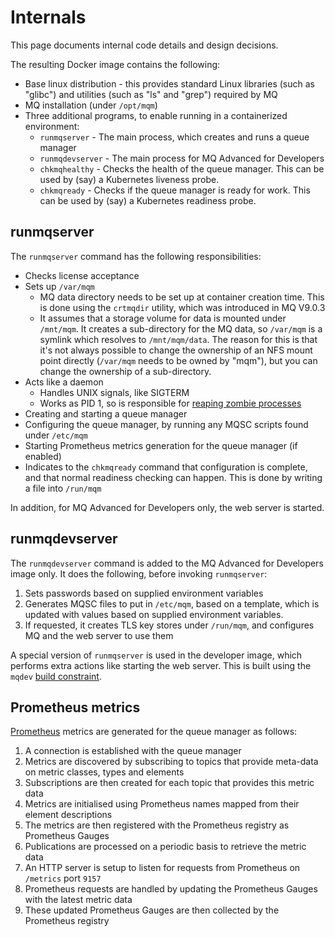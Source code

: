 # Internals

This page documents internal code details and design decisions.

The resulting Docker image contains the following:

* Base linux distribution - this provides standard Linux libraries (such as "glibc") and utilities (such as "ls" and "grep") required by MQ
* MQ installation (under `/opt/mqm`)
* Three additional programs, to enable running in a containerized environment:
   - `runmqserver` - The main process, which creates and runs a queue manager
   - `runmqdevserver` - The main process for MQ Advanced for Developers
   - `chkmqhealthy` - Checks the health of the queue manager.  This can be used by (say) a Kubernetes liveness probe.
   - `chkmqready` - Checks if the queue manager is ready for work.  This can be used by (say) a Kubernetes readiness probe.

## runmqserver
The `runmqserver` command has the following responsibilities:

* Checks license acceptance
* Sets up `/var/mqm`
    - MQ data directory needs to be set up at container creation time.  This is done using the `crtmqdir` utility, which was introduced in MQ V9.0.3
    - It assumes that a storage volume for data is mounted under `/mnt/mqm`.  It creates a sub-directory for the MQ data, so `/var/mqm` is a symlink which resolves to `/mnt/mqm/data`.  The reason for this is that it's not always possible to change the ownership of an NFS mount point directly (`/var/mqm` needs to be owned by "mqm"), but you can change the ownership of a sub-directory.
* Acts like a daemon
    - Handles UNIX signals, like SIGTERM
    - Works as PID 1, so is responsible for [reaping zombie processes](https://blog.phusion.nl/2015/01/20/docker-and-the-pid-1-zombie-reaping-problem/)
* Creating and starting a queue manager
* Configuring the queue manager, by running any MQSC scripts found under `/etc/mqm`
* Starting Prometheus metrics generation for the queue manager (if enabled)
* Indicates to the `chkmqready` command that configuration is complete, and that normal readiness checking can happen.  This is done by writing a file into `/run/mqm`

In addition, for MQ Advanced for Developers only, the web server is started.

## runmqdevserver
The `runmqdevserver` command is added to the MQ Advanced for Developers image only.  It does the following, before invoking `runmqserver`:

1. Sets passwords based on supplied environment variables
2. Generates MQSC files to put in `/etc/mqm`, based on a template, which is updated with values based on supplied environment variables.
3. If requested, it creates TLS key stores under `/run/mqm`, and configures MQ and the web server to use them

A special version of `runmqserver` is used in the developer image, which performs extra actions like starting the web server.  This is built using the `mqdev` [build constraint](https://golang.org/pkg/go/build/#hdr-Build_Constraints).

## Prometheus metrics
[Prometheus](https://prometheus.io) metrics are generated for the queue manager as follows:

1. A connection is established with the queue manager
2. Metrics are discovered by subscribing to topics that provide meta-data on metric classes, types and elements
3. Subscriptions are then created for each topic that provides this metric data
4. Metrics are initialised using Prometheus names mapped from their element descriptions
5. The metrics are then registered with the Prometheus registry as Prometheus Gauges
6. Publications are processed on a periodic basis to retrieve the metric data
7. An HTTP server is setup to listen for requests from Prometheus on `/metrics` port `9157`
8. Prometheus requests are handled by updating the Prometheus Gauges with the latest metric data
9. These updated Prometheus Gauges are then collected by the Prometheus registry
